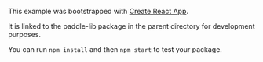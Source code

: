 This example was bootstrapped with [Create React App](https://github.com/facebook/create-react-app).

It is linked to the paddle-lib package in the parent directory for development purposes.

You can run `npm install` and then `npm start` to test your package.
